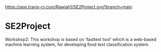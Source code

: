 https://app.travis-ci.com/Rawiah1/SE2Project.svg?branch=main
# SE2Project
Workshop2:
This workshop is based on 'fasttext tool' which is a web-based machine learning system, for developing food text classification system.
